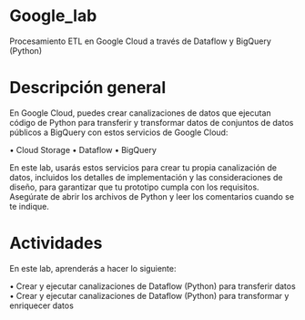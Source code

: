 # Google_lab
Procesamiento ETL en Google Cloud a través de Dataflow y BigQuery (Python)

# Descripción general

En Google Cloud, puedes crear canalizaciones de datos que ejecutan código de Python para transferir y transformar 
datos de conjuntos de datos públicos a BigQuery con estos servicios de Google Cloud:

• Cloud Storage
• Dataflow
• BigQuery

En este lab, usarás estos servicios para crear tu propia canalización de datos, incluidos los detalles de implementación 
y las consideraciones de diseño, para garantizar que tu prototipo cumpla con los requisitos. Asegúrate de abrir los 
archivos de Python y leer los comentarios cuando se te indique.

# Actividades
En este lab, aprenderás a hacer lo siguiente:

• Crear y ejecutar canalizaciones de Dataflow (Python) para transferir datos
• Crear y ejecutar canalizaciones de Dataflow (Python) para transformar y enriquecer datos
